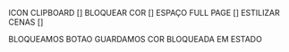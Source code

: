 ICON CLIPBOARD []
BLOQUEAR COR []
ESPAÇO FULL PAGE []
ESTILIZAR CENAS []






BLOQUEAMOS BOTAO 
        GUARDAMOS COR BLOQUEADA EM ESTADO
        